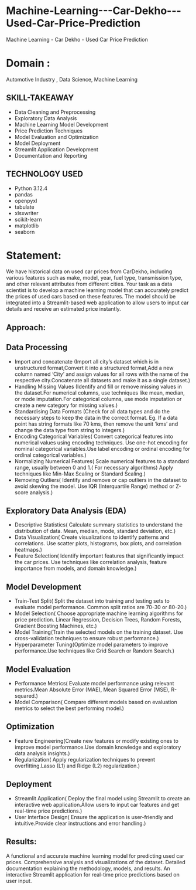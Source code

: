 # Machine-Learning---Car-Dekho---Used-Car-Price-Prediction
Machine Learning - Car Dekho - Used Car Price Prediction

# Domain : 
Automotive Industry , Data Science, Machine Learning

## SKILL-TAKEAWAY
* Data Cleaning and Preprocessing
* Exploratory Data Analysis
* Machine Learning Model Development
* Price Prediction Techniques
* Model Evaluation and Optimization
* Model Deployment
* Streamlit Application Development
* Documentation and Reporting

## TECHNOLOGY USED
* Python 3.12.4
* pandas
* openpyxl
* tabulate
* xlsxwriter
* scikit-learn
* matplotlib
* seaborn
  
# Statement:
We have historical data on used car prices from CarDekho, including various features such as make, model, year, fuel type, transmission type, and other relevant attributes from different cities. Your task as a data scientist is to develop a machine learning model that can accurately predict the prices of used cars based on these features. The model should be integrated into a Streamlit-based web application to allow users to input car details and receive an estimated price instantly.
## Approach:
## Data Processing
* Import and concatenate (Import all city’s dataset which is in unstructured format,Convert it into a  structured format,Add a new column named ‘City’ and assign values for all rows with the name of the respective city.Concatenate all datasets and make it as a single dataset.)
* Handling Missing Values (Identify and fill or remove missing values in the dataset.For numerical columns, use techniques like mean, median, or mode imputation.For categorical columns, use mode imputation or create a new category for missing values.)
* Standardising Data Formats (Check for all data types and do the necessary steps to keep the data in the correct format.
Eg. If a data point has string formats like 70 kms, then remove the unit ‘kms’ and change the data type from string to integers.)
* Encoding Categorical Variables( Convert categorical features into numerical values using encoding techniques.
Use one-hot encoding for nominal categorical variables.Use label encoding or ordinal encoding for ordinal categorical variables.)
* Normalizing Numerical Features( Scale numerical features to a standard range, usually between 0 and 1.( For necessary algorithms)
Apply techniques like Min-Max Scaling or Standard Scaling.)
* Removing Outliers(  Identify and remove or cap outliers in the dataset to avoid skewing the model.
Use IQR (Interquartile Range) method or Z-score analysis.)

## Exploratory Data Analysis (EDA)
* Descriptive Statistics( Calculate summary statistics to understand the distribution of data.
Mean, median, mode, standard deviation, etc.)
* Data Visualization( Create visualizations to identify patterns and correlations.
Use scatter plots, histograms, box plots, and correlation heatmaps.)
* Feature Selection( Identify important features that significantly impact the car prices.
Use techniques like correlation analysis, feature importance from models, and domain knowledge.)

## Model Development
* Train-Test Split( Split the dataset into training and testing sets to evaluate model performance.
Common split ratios are 70-30 or 80-20.)
* Model Selection( Choose appropriate machine learning algorithms for price prediction.
Linear Regression, Decision Trees, Random Forests, Gradient Boosting Machines, etc.)
* Model Training(Train the selected models on the training dataset.
Use cross-validation techniques to ensure robust performance.)
* Hyperparameter Tuning(Optimize model parameters to improve performance.Use techniques like Grid Search or Random Search.)

## Model Evaluation
* Performance Metrics( Evaluate model performance using relevant metrics.Mean Absolute Error (MAE), Mean Squared Error (MSE), R-squared.)
* Model Comparison( Compare different models based on evaluation metrics to select the best performing model.)

##  Optimization
* Feature Engineering(Create new features or modify existing ones to improve model performance.Use domain knowledge and exploratory data analysis insights.)
* Regularization( Apply regularization techniques to prevent overfitting.Lasso (L1) and Ridge (L2) regularization.)
  
## Deployment
* Streamlit Application( Deploy the final model using Streamlit to create an interactive web application.Allow users to input car features and get real-time price predictions.)
* User Interface Design( Ensure the application is user-friendly and intuitive.Provide clear instructions and error handling.)


## Results: 
A functional and accurate machine learning model for predicting used car prices.
Comprehensive analysis and visualizations of the dataset.
Detailed documentation explaining the methodology, models, and results.
An interactive Streamlit application for real-time price predictions based on user input.

